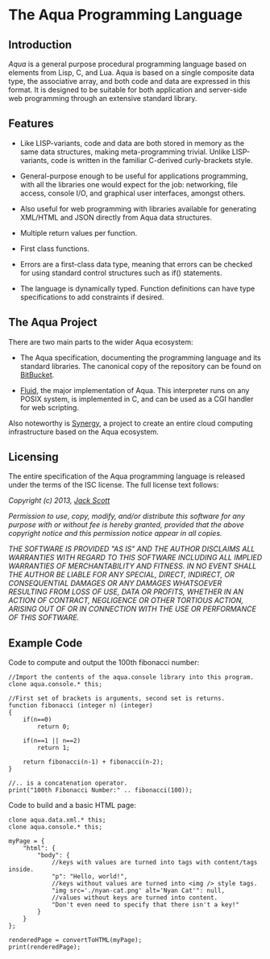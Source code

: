# The Aqua Programming Language

## Introduction

*Aqua* is a general purpose procedural programming language based on elements 
from Lisp, C, and Lua. Aqua is based on a single composite data type, the 
associative array, and both code and data are expressed in this format. It is 
designed to be suitable for both application and server-side web programming 
through an extensive standard library.

## Features

*  Like LISP-variants, code and data are both stored in memory as the same data 
   structures, making meta-programming trivial. Unlike LISP-variants, code is 
   written in the familiar C-derived curly-brackets style.

*  General-purpose enough to be useful for applications programming, with all 
   the libraries one would expect for the job: networking, file access, console 
   I/O, and graphical user interfaces, amongst others.

*  Also useful for web programming with libraries available for generating 
   XML/HTML and JSON directly from Aqua data structures.

*  Multiple return values per function.

*  First class functions.

*  Errors are a first-class data type, meaning that errors can be checked for 
   using standard control structures such as if() statements.

*  The language is dynamically typed. Function definitions can have type 
   specifications to add constraints if desired.

## The Aqua Project

There are two main parts to the wider Aqua ecosystem:

*  The Aqua specification, documenting the programming language and its standard
   libraries. The canonical copy of the repository can be found on 
   [BitBucket](https://bitbucket.org/JackScottAU/aqua).

*  [Fluid](https://bitbucket.org/JackScottAU/fluid), the major implementation of 
   Aqua. This interpreter runs on any POSIX system, is implemented in C, and can
   be used as a CGI handler for web scripting.

Also noteworthy is [Synergy](https://bitbucket.org/JackScottAU/synergy-os), a 
project to create an entire cloud computing infrastructure based on the Aqua 
ecosystem.

## Licensing

The entire specification of the Aqua programming language is released under the 
terms of the ISC license. The full license text follows:

*Copyright (c) 2013, [Jack Scott](mailto:jack@jackscott.id.au)*

*Permission to use, copy, modify, and/or distribute this software for any 
purpose with or without fee is hereby granted, provided that the above copyright 
notice and this permission notice appear in all copies.*

*THE SOFTWARE IS PROVIDED "AS IS" AND THE AUTHOR DISCLAIMS ALL WARRANTIES WITH
REGARD TO THIS SOFTWARE INCLUDING ALL IMPLIED WARRANTIES OF MERCHANTABILITY AND
FITNESS. IN NO EVENT SHALL THE AUTHOR BE LIABLE FOR ANY SPECIAL, DIRECT,
INDIRECT, OR CONSEQUENTIAL DAMAGES OR ANY DAMAGES WHATSOEVER RESULTING FROM LOSS
OF USE, DATA OR PROFITS, WHETHER IN AN ACTION OF CONTRACT, NEGLIGENCE OR OTHER
TORTIOUS ACTION, ARISING OUT OF OR IN CONNECTION WITH THE USE OR PERFORMANCE OF
THIS SOFTWARE.*

## Example Code

Code to compute and output the 100th fibonacci number:

	//Import the contents of the aqua.console library into this program.
	clone aqua.console.* this;

	//First set of brackets is arguments, second set is returns.
	function fibonacci (integer n) (integer)
	{
		if(n==0)
			return 0;		
  		
		if(n==1 || n==2)
			return 1;
		
		return fibonacci(n-1) + fibonacci(n-2);
	}

	//.. is a concatenation operator.
	print("100th Fibonacci Number:" .. fibonacci(100));

Code to build and a basic HTML page:

	clone aqua.data.xml.* this;
	clone aqua.console.* this;

	myPage = {
		"html": {
			"body": {
				//keys with values are turned into tags with content/tags inside.
				"p": "Hello, world!",
				//keys without values are turned into <img /> style tags.
				"img src='./nyan-cat.png' alt='Nyan Cat'": null,
				//values without keys are turned into content.
				"Don't even need to specify that there isn't a key!"
			}
		}
	};

	renderedPage = convertToHTML(myPage);
	print(renderedPage);
